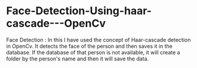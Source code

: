 # Face-Detection-Using-haar-cascade---OpenCv
Face Detection : In this I have used the concept of Haar-cascade detection in OpenCv. It detects the face of the person and then saves it in the database. If the database of that person is not available, it will create a folder by the person's name and then it will save the data.
